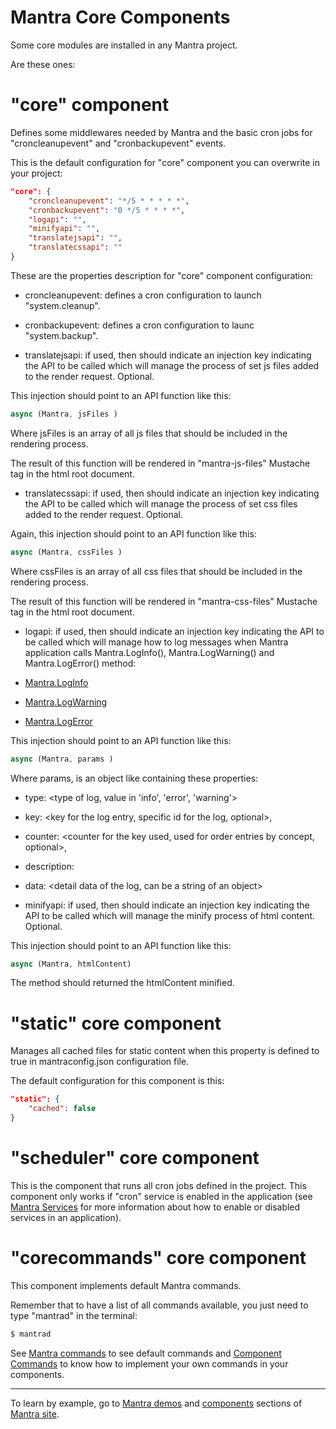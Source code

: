 # Mantra Core Components

Some core modules are installed in any Mantra project.

Are these ones:

# "core" component 

Defines some middlewares needed by Mantra and the basic cron jobs for "croncleanupevent" and "cronbackupevent" events.

This is the default configuration for "core" component you can overwrite in your project:

```json
"core": {
    "croncleanupevent": "*/5 * * * * *",
    "cronbackupevent": "0 */5 * * * *",
    "logapi": "",
    "minifyapi": "",
    "translatejsapi": "",
    "translatecssapi": ""
}
```

These are the properties description for "core" component configuration:

* croncleanupevent: defines a cron configuration to launch "system.cleanup".
  
* cronbackupevent: defines a cron configuration to launc "system.backup".
    
* translatejsapi: if used, then should indicate an injection key indicating the API to be called which will manage the process of set js files added to the render request. Optional.

This injection should point to an API function like this:

```js
async (Mantra, jsFiles )
```

Where jsFiles is an array of all js files that should be included in the rendering process.

The result of this function will be rendered in "mantra-js-files" Mustache tag in the html root document.

* translatecssapi: if used, then should indicate an injection key indicating the API to be called which will manage the process of set css files added to the render request. Optional.

Again, this injection should point to an API function like this:

```js
async (Mantra, cssFiles )
```

Where cssFiles is an array of all css files that should be included in the rendering process.

The result of this function will be rendered in "mantra-css-files" Mustache tag in the html root document.

* logapi:  if used, then should indicate an injection key indicating the API to be called which will manage how to log messages when Mantra application calls Mantra.LogInfo(), Mantra.LogWarning() and Mantra.LogError() method: 

* [Mantra.LogInfo](/docs/33-mantra-API-reference.md#mantraapi.loginfo)
* [Mantra.LogWarning](/docs/33-mantra-API-reference.md#mantraapi.logwarning)
* [Mantra.LogError](/docs/33-mantra-API-reference.md#mantraapi.logerror)


This injection should point to an API function like this:

```js
async (Mantra, params )
```

Where params, is an object like containing these properties:

* type: <type of log, value in 'info', 'error', 'warning'>
* key: <key for the log entry, specific id for the log, optional>,
* counter: <counter for the key used, used for order entries by concept, optional>,
* description: <description of the log entry>
* data: <detail data of the log, can be a string of an object>

* minifyapi:  if used, then should indicate an injection key indicating the API to be called which will manage the minify process of html content. Optional.

This injection should point to an API function like this:

```js
async (Mantra, htmlContent)
```

The method should returned the htmlContent minified.

# "static" core component 

Manages all cached files for static content when this property is defined to true in mantraconfig.json configuration file.

The default configuration for this component is this:

```json
"static": {
    "cached": false
}
```

# "scheduler" core component 

This is the component that runs all cron jobs defined in the project. This component only works if "cron" service is enabled in the application (see [Mantra Services](/docs/25-mantra-services.md) for more information about how to enable or disabled services in an application).

# "corecommands" core component

This component implements default Mantra commands.

Remember that to have a list of all commands available, you just need to type "mantrad" in the terminal:

```bash
$ mantrad
```

See [Mantra commands](/docs/28-mantra-core-commands.md) to see default commands and [Component Commands](/docs/17-component-commands.md) to know how to implement your own commands in your components.

***
To learn by example, go to [Mantra demos](https://www.mantrajs.com/mantrademos/showall) and [components](https://www.mantrajs.com/marketplacecomponent/components) sections of [Mantra site](https://www.mantrajs.com).